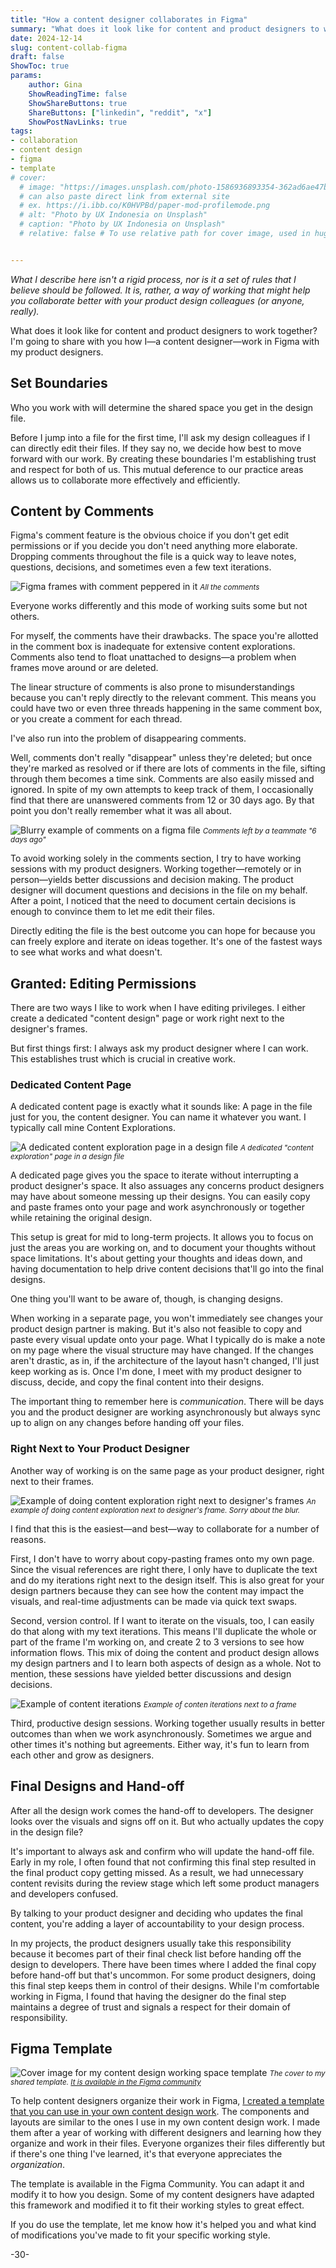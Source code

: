 ```yaml
---
title: "How a content designer collaborates in Figma"
summary: "What does it look like for content and product designers to work together?"
date: 2024-12-14
slug: content-collab-figma
draft: false
ShowToc: true
params:
    author: Gina
    ShowReadingTime: false
    ShowShareButtons: true
    ShareButtons: ["linkedin", "reddit", "x"]
    ShowPostNavLinks: true
tags:
- collaboration
- content design
- figma
- template
# cover:
  # image: "https://images.unsplash.com/photo-1586936893354-362ad6ae47ba?crop=entropy&cs=tinysrgb&fit=max&fm=jpg&ixid=M3wzMDAzMzh8MHwxfHNlYXJjaHwzfHx1c2VyJTIwZXhwZXJpZW5jZXxlbnwwfHx8fDE2OTU1ODg5OTl8MA&ixlib=rb-4.0.3&q=80&w=1080"
  # can also paste direct link from external site
  # ex. https://i.ibb.co/K0HVPBd/paper-mod-profilemode.png
  # alt: "Photo by UX Indonesia on Unsplash"
  # caption: "Photo by UX Indonesia on Unsplash"
  # relative: false # To use relative path for cover image, used in hugo Page-bundles


---
```

_What I describe here isn't a rigid process, nor is it a set of rules that I believe should be followed. It is, rather, a way of working that might help you collaborate better with your product design colleagues (or anyone, really)._

What does it look like for content and product designers to work together? I'm going to share with you how I—a content designer—work in Figma with my product designers.

## Set Boundaries

Who you work with will determine the shared space you get in the design file.

Before I jump into a file for the first time, I'll ask my design colleagues if I can directly edit their files. If they say no, we decide how best to move forward with our work. By creating these boundaries I'm establishing trust and respect for both of us. This mutual deference to our practice areas allows us to collaborate more effectively and efficiently. 

## Content by Comments

Figma's comment feature is the obvious choice if you don't get edit permissions or if you decide you don't need anything more elaborate. Dropping comments throughout the file is a quick way to leave notes, questions, decisions, and sometimes even a few text iterations.

![Figma frames with comment peppered in it](https://photos.smugmug.com/photos/i-zRXCcvz/0/NNFKnKKwBrzRH8gt8qntpG3FsfQBsJNRQLTvmmsMn/O/i-zRXCcvz.png) <small>_All the comments_</small>

Everyone works differently and this mode of working suits some but not others. 

For myself, the comments have their drawbacks. The space you're allotted in the comment box is inadequate for extensive content explorations. Comments also tend to float unattached to designs—a problem when frames move around or are deleted. 

The linear structure of comments is also prone to misunderstandings because you can't reply directly to the relevant comment. This means you could have two or even three threads happening in the same comment box, or you create a comment for each thread. 

I've also run into the problem of disappearing comments.

Well, comments don't really "disappear" unless they're deleted; but once they're marked as resolved or if there are lots of comments in the file, sifting through them becomes a time sink. Comments are also easily missed and ignored. In spite of my own attempts to keep track of them, I occasionally find that there are unanswered comments from 12 or 30 days ago. By that point you don't really remember what it was all about.

![Blurry example of comments on a figma file](https://photos.smugmug.com/photos/i-SMcSSkG/0/NDXNGSw9TJhQRMhgFgrcCTLRDBc2k9LcdV3mKMJDT/O/i-SMcSSkG.png) <small>_Comments left by a teammate "6 days ago"_</small>

To avoid working solely in the comments section, I try to have working sessions with my product designers. Working together—remotely or in person—yields better discussions and decision making. The product designer will document questions and decisions in the file on my behalf. After a point, I noticed that the need to document certain decisions is enough to convince them to let me edit their files.

Directly editing the file is the best outcome you can hope for because you can freely explore and iterate on ideas together. It's one of the fastest ways to see what works and what doesn't.

## Granted: Editing Permissions

There are two ways I like to work when I have editing privileges. I either create a dedicated "content design" page or work right next to the designer's frames.

But first things first: I always ask my product designer where I can work. This establishes trust which is crucial in creative work.

### Dedicated Content Page

A dedicated content page is exactly what it sounds like: A page in the file just for you, the content designer. You can name it whatever you want. I typically call mine Content Explorations. 

![A dedicated content exploration page in a design file](https://photos.smugmug.com/photos/i-bd4HxgX/0/KjdNgMVScDnQ6LNsRRWVbdkZPhP48VqXPZx4ZMShZ/O/i-bd4HxgX.png) <small>_A dedicated "content exploration" page in a design file_</small>

A dedicated page gives you the space to iterate without interrupting a product designer's space. It also assuages any concerns product designers may have about someone messing up their designs. You can easily copy and paste frames onto your page and work asynchronously or together while retaining the original design.

This setup is great for mid to long-term projects. It allows you to focus on just the areas you are working on, and to document your thoughts without space limitations. It's about getting your thoughts and ideas down, and having documentation to help drive content decisions that'll go into the final designs.

One thing you'll want to be aware of, though, is changing designs.

When working in a separate page, you won't immediately see changes your product design partner is making. But it's also not feasible to copy and paste every visual update onto your page. What I typically do is make a note on my page where the visual structure may have changed. If the changes aren't drastic, as in, if the architecture of the layout hasn't changed, I'll just keep working as is. Once I'm done, I meet with my product designer to discuss, decide, and copy the final content into their designs. 

The important thing to remember here is *communication*. There will be days you and the product designer are working asynchronously but always sync up to align on any changes before handing off your files.

### Right Next to Your Product Designer

Another way of working is on the same page as your product designer, right next to their frames.

![Example of doing content exploration right next to designer's frames](https://photos.smugmug.com/photos/i-xv5WkdV/0/L9WTGMkM9psbsRdsdr3hqbSDFmJD7q9z3dWZRLHWT/O/i-xv5WkdV.png) <small>_An example of doing content exploration next to designer's frame. Sorry about the blur._</small>

I find that this is the easiest—and best—way to collaborate for a number of reasons.

First, I don't have to worry about copy-pasting frames onto my own page. Since the visual references are right there, I only have to duplicate the text and do my iterations right next to the design itself. This is also great for your design partners because they can see how the content may impact the visuals, and real-time adjustments can be made via quick text swaps.

Second, version control. If I want to iterate on the visuals, too, I can easily do that along with my text iterations. This means I'll duplicate the whole or part of the frame I'm working on, and create 2 to 3 versions to see how information flows. This mix of doing the content and product design allows my design partners and I to learn both aspects of design as a whole. Not to mention, these sessions have yielded better discussions and design decisions. 

![Example of content iterations](https://photos.smugmug.com/photos/i-nk83Z9Q/0/Kjp2cbkDr5XphFhgPG63QSH5ZpMjDZRBHSKKNk5Jh/O/i-nk83Z9Q.png) <small>_Example of conten iterations next to a frame_</small>

Third, productive design sessions. Working together usually results in better outcomes than when we work asynchronously. Sometimes we argue and other times it's nothing but agreements. Either way, it's fun to learn from each other and grow as designers.

## Final Designs and Hand-off

After all the design work comes the hand-off to developers. The designer looks over the visuals and signs off on it. But who actually updates the copy in the design file?

It's important to always ask and confirm who will update the hand-off file. Early in my role, I often found that not confirming this final step resulted in the final product copy getting missed. As a result, we had unnecessary content revisits during the review stage which left some product managers and developers confused. 

By talking to your product designer and deciding who updates the final content, you're adding a layer of accountability to your design process.

In my projects, the product designers usually take this responsibility because it becomes part of their final check list before handing off the design to developers. There have been times where I added the final copy before hand-off but that's uncommon. For some product designers, doing this final step keeps them in control of their designs. While I'm comfortable working in Figma, I found that having the designer do the final step maintains a degree of trust and signals a respect for their domain of responsibility.

## Figma Template

![Cover image for my content design working space template](https://photos.smugmug.com/photos/i-ZLm3HB6/0/MnKRvKP88HrR2CSZDZb3mDtbwZ4HS5HQdMXjMdhzd/O/i-ZLm3HB6.png) <small>_The cover to my shared template. [It is available in the Figma community](https://www.figma.com/community/file/1449904718154872029/workspace-template-for-content-design)_</small>

To help content designers organize their work in Figma, [I created a template that you can use in your own content design work](https://www.figma.com/community/file/1449904718154872029/workspace-template-for-content-design). The components and layouts are similar to the ones I use in my own content design work. I made them after a year of working with different designers and learning how they organize and work in their files. Everyone organizes their files differently but if there's one thing I've learned, it's that everyone appreciates the *organization*. 

The template is available in the Figma Community. You can adapt it and modify it to how you design. Some of my content designers have adapted this framework and modified it to fit their working styles to great effect. 

If you do use the template, let me know how it's helped you and what kind of modifications you've made to fit your specific working style.

-30-